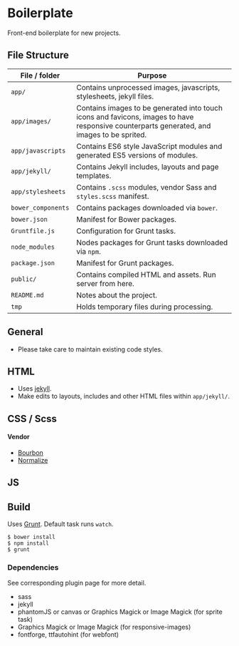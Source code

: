 # Boilerplate

Front-end boilerplate for new projects.

## File Structure

File / folder | Purpose
--- | ---
`app/` | Contains unprocessed images, javascripts, stylesheets, jekyll files.
`app/images/` | Contains images to be generated into touch icons and favicons, images to have responsive counterparts generated, and images to be sprited.
`app/javascripts` | Contains ES6 style JavaScript modules and generated ES5 versions of modules.
`app/jekyll/` | Contains Jekyll includes, layouts and page templates.
`app/stylesheets` | Contains `.scss` modules, vendor Sass and `styles.scss` manifest.
`bower_components`| Contains packages downloaded via `bower`.
`bower.json` | Manifest for Bower packages.
`Gruntfile.js` | Configuration for Grunt tasks.
`node_modules` | Nodes packages for Grunt tasks downloaded via `npm`.
`package.json` | Manifest for Grunt packages.
`public/` | Contains compiled HTML and assets. Run server from here.
`README.md` | Notes about the project.
`tmp` | Holds temporary files during processing.

## General

- Please take care to maintain existing code styles.

## HTML

- Uses [jekyll](http://jekyllrb.com/).
- Make edits to layouts, includes and other HTML files within `app/jekyll/`.

## CSS / Scss

#### Vendor
- [Bourbon](http://bourbon.io/)
- [Normalize](http://necolas.github.io/normalize.css/)

## JS

## Build

Uses [Grunt](http://gruntjs.com/). Default task runs `watch`.

    $ bower install
    $ npm install
    $ grunt

### Dependencies

See corresponding plugin page for more detail.

- sass
- jekyll
- phantomJS or canvas or Graphics Magick or Image Magick (for sprite task)
- Graphics Magick or Image Magick (for responsive-images)
- fontforge, ttfautohint (for webfont)
